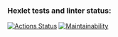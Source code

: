 ### Hexlet tests and linter status:
[![Actions Status](https://github.com/vladimir-kv/python-project-49/actions/workflows/hexlet-check.yml/badge.svg)](https://github.com/vladimir-kv/python-project-49/actions) [![Maintainability](https://api.codeclimate.com/v1/badges/f8dc0a095e205d0cc8ed/maintainability)](https://codeclimate.com/github/vladimir-kv/python-project-49/maintainability)